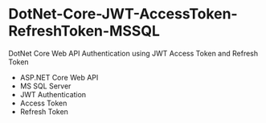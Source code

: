 # DotNet-Core-JWT-AccessToken-RefreshToken-MSSQL
DotNet Core Web API Authentication using JWT Access Token and Refresh Token

+ ASP.NET Core Web API
+ MS SQL Server
+ JWT Authentication
+ Access Token
+ Refresh Token
